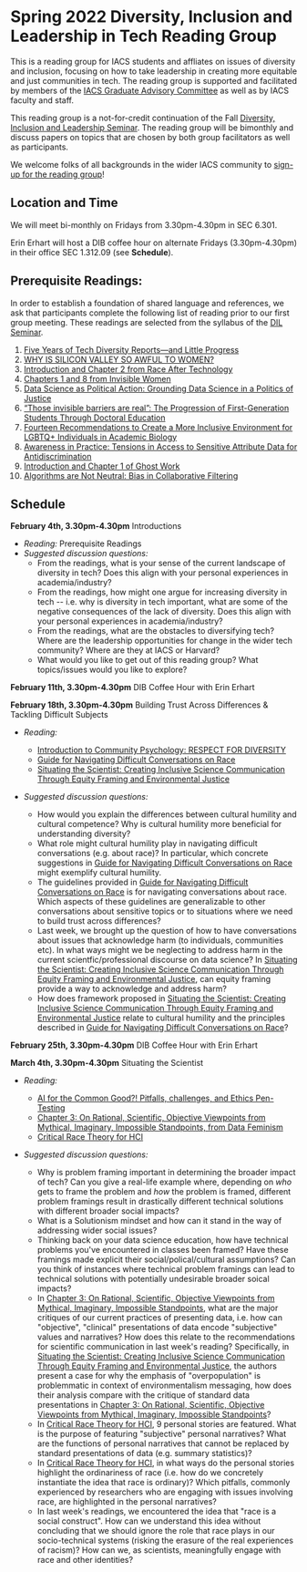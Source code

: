 # Spring 2022 Diversity, Inclusion and Leadership in Tech Reading Group
This is a reading group for IACS students and affliates on issues of diversity and inclusion, focusing on how to take leadership in creating more equitable and just communities in tech. The reading group is supported and facilitated by members of the [IACS Graduate Advisory Committee](https://iacs-gac.github.io/pages/about.html) as well as by IACS faculty and staff.

This reading group is a not-for-credit continuation of the Fall [Diversity, Inclusion and Leadership Seminar](https://onefishy.github.io/DIL_in_tech/). The reading group will be bimonthly and discuss papers on topics that are chosen by both group facilitators as well as participants. 

We welcome folks of all backgrounds in the wider IACS community to [sign-up for the reading group](https://forms.gle/JdwvyXTbErmSM99c6)!

## Location and Time
We will meet bi-monthly on Fridays from 3.30pm-4.30pm in SEC 6.301.

Erin Erhart will host a DIB coffee hour on alternate Fridays (3.30pm-4.30pm) in their office SEC 1.312.09 (see **Schedule**).

## Prerequisite Readings:
In order to establish a foundation of shared language and references, we ask that participants complete the following list of reading prior to our first group meeting. These readings are selected from the syllabus of the [DIL Seminar](https://onefishy.github.io/DIL_in_tech/).

1. [Five Years of Tech Diversity Reports—and Little Progress](https://www.wired.com/story/five-years-tech-diversity-reports-little-progress/)
2. [WHY IS SILICON VALLEY SO AWFUL TO WOMEN?](https://www.theatlantic.com/magazine/archive/2017/04/why-is-silicon-valley-so-awful-to-women/517788/)
3. [Introduction and Chapter 2 from Race After Technology](https://www.ruhabenjamin.com/race-after-technology)
4. [Chapters 1 and 8 from Invisible Women](https://carolinecriadoperez.com/book/invisible-women/)
5. [Data Science as Political Action: Grounding Data Science in a Politics of Justice](https://arxiv.org/abs/1811.03435)
6. [“Those invisible barriers are real”: The Progression of First-Generation Students Through Doctoral Education](https://www.tandfonline.com/doi/abs/10.1080/10665684.2011.529791?journalCode=ueee20)
7. [Fourteen Recommendations to Create a More Inclusive Environment for LGBTQ+ Individuals in Academic Biology](https://www.lifescied.org/doi/10.1187/cbe.20-04-0062)
8. [Awareness in Practice: Tensions in Access to Sensitive Attribute Data for Antidiscrimination](https://arxiv.org/pdf/1912.06171.pdf)
9. [Introduction and Chapter 1 of Ghost Work](https://ghostwork.info)
10. [Algorithms are Not Neutral: Bias in Collaborative Filtering](https://arxiv.org/abs/2105.01031)

## Schedule

**February 4th, 3.30pm-4.30pm** Introductions

- *Reading:* Prerequisite Readings
- *Suggested discussion questions:*  
  - From the readings, what is your sense of the current landscape of diversity in tech? Does this align with your personal experiences in academia/industry?
  - From the readings, how might one argue for increasing diversity in tech -- i.e. why is diversity in tech important, what are some of the negative consequences of the lack of diversity. Does this align with your personal experiences in academia/industry?
  - From the readings, what are the obstacles to diversifying tech? Where are the leadership opportunities for change in the wider tech community? Where are they at IACS or Harvard?
  - What would you like to get out of this reading group? What topics/issues would you like to explore?

**February 11th, 3.30pm-4.30pm** DIB Coffee Hour with Erin Erhart

**February 18th, 3.30pm-4.30pm** Building Trust Across Differences & Tackling Difficult Subjects

- *Reading:* 
  - [Introduction to Community Psychology: RESPECT FOR DIVERSITY](https://press.rebus.community/introductiontocommunitypsychology/chapter/respect-for-diversity/)
  - [Guide for Navigating Difficult Conversations on Race](https://www.utc.edu/sites/default/files/2020-08/UTC%20Race%20Discussion%20Guide%20%28Aug%202020%29.pdf)
  - [Situating the Scientist: Creating Inclusive Science Communication Through Equity Framing and Environmental Justice](https://www.frontiersin.org/articles/10.3389/fcomm.2020.00006/full)

- *Suggested discussion questions:*
  - How would you explain the differences between cultural humility and cultural competence? Why is cultural humility more beneficial for understanding diversity? 
  - What role might cultural humility play in navigating difficult conversations (e.g. about race)? In particular, which concrete suggestions in [Guide for Navigating Difficult Conversations on Race](https://www.utc.edu/sites/default/files/2020-08/UTC%20Race%20Discussion%20Guide%20%28Aug%202020%29.pdf) might exemplify cultural humility.
  - The guidelines provided in [Guide for Navigating Difficult Conversations on Race](https://www.utc.edu/sites/default/files/2020-08/UTC%20Race%20Discussion%20Guide%20%28Aug%202020%29.pdf) is for navigating conversations about race. Which aspects of these guidelines are generalizable to other conversations about sensitive topics or to situations where we need to build trust across differences?
  - Last week, we brought up the question of how to have conversations about issues that acknowledge harm (to individuals, communities etc). In what ways might we be neglecting to address harm in the current scientfic/professional discourse on data science? In [Situating the Scientist: Creating Inclusive Science Communication Through Equity Framing and Environmental Justice](https://www.frontiersin.org/articles/10.3389/fcomm.2020.00006/full), can equity framing provide a way to acknowledge and address harm?
  - How does framework proposed in [Situating the Scientist: Creating Inclusive Science Communication Through Equity Framing and Environmental Justice](https://www.frontiersin.org/articles/10.3389/fcomm.2020.00006/full) relate to cultural humility and the principles described in [Guide for Navigating Difficult Conversations on Race](https://www.utc.edu/sites/default/files/2020-08/UTC%20Race%20Discussion%20Guide%20%28Aug%202020%29.pdf)?


**February 25th, 3.30pm-4.30pm** DIB Coffee Hour with Erin Erhart

**March 4th, 3.30pm-4.30pm** Situating the Scientist

- *Reading:* 
  - [AI for the Common Good?! Pitfalls, challenges, and Ethics Pen-Testing](https://arxiv.org/pdf/1810.12847.pdf)
  - [Chapter 3: On Rational, Scientific, Objective Viewpoints from Mythical, Imaginary, Impossible Standpoints, from Data Feminism](https://direct-mit-edu.ezp-prod1.hul.harvard.edu/books/book/4660/Data-Feminism)
  - [Critical Race Theory for HCI](https://www.alexandrato.com/papers/Critical_Race_Theory_for_HCI.pdf)

- *Suggested discussion questions:*
  - Why is problem framing important in determining the broader impact of tech? Can you give a real-life example where, depending on *who* gets to frame the problem and *how* the problem is framed, different problem framings result in drastically different technical solutions with different broader social impacts?
  - What is a Solutionism mindset and how can it stand in the way of addressing wider social issues?
  - Thinking back on your data science education, how have technical problems you've encountered in classes been framed? Have these framings made explicit their social/polical/cultural assumptions? Can you think of instances where technical problem framings can lead to technical solutions with potentially undesirable broader soical impacts?
  - In [Chapter 3: On Rational, Scientific, Objective Viewpoints from Mythical, Imaginary, Impossible Standpoints](https://direct-mit-edu.ezp-prod1.hul.harvard.edu/books/book/4660/Data-Feminism), what are the major critiques of our current practices of presenting data, i.e. how can "objective", "clinical" presentations of data encode "subjective" values and narratives? How does this relate to the recommendations for scientific communication in last week's reading? Specifically, in [Situating the Scientist: Creating Inclusive Science Communication Through Equity Framing and Environmental Justice](https://www.frontiersin.org/articles/10.3389/fcomm.2020.00006/full), the authors present a case for why the emphasis of "overpopulation" is problemmatic in context of environmentalism messaging, how does their analysis compare with the critique of standard data presentations in [Chapter 3: On Rational, Scientific, Objective Viewpoints from Mythical, Imaginary, Impossible Standpoints](https://direct-mit-edu.ezp-prod1.hul.harvard.edu/books/book/4660/Data-Feminism)?
  - In [Critical Race Theory for HCI](https://www.alexandrato.com/papers/Critical_Race_Theory_for_HCI.pdf), 9 personal stories are featured. What is the purpose of featuring "subjective" personal narratives? What are the functions of personal narratives that cannot be replaced by standard presentations of data (e.g. summary statistics)?
  - In [Critical Race Theory for HCI](https://www.alexandrato.com/papers/Critical_Race_Theory_for_HCI.pdf), in what ways do the personal stories highlight the ordinariness of race (i.e. how do we concretely instantiate the idea that race is ordinary)? Which pitfalls, commonly experienced by researchers who are engaging with issues involving race, are highlighted in the personal narratives? 
  - In last week's readings, we encountered the idea that "race is a social construct". How can we understand this idea without concluding that we should ignore the role that race plays in our socio-technical systems (risking the erasure of the real experiences of racism)? How can we, as scientists, meaningfully engage with race and other identities?
